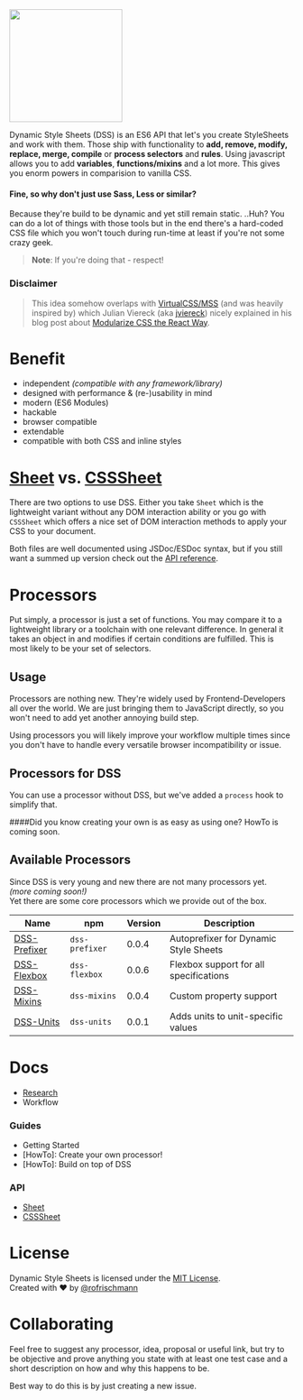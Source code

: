 <img src="https://github.com/dynamicstylesheets/Dynamic-Style-Sheets/blob/develop/res/logo.png" width="200">

Dynamic Style Sheets (DSS) is an ES6 API that let's you create StyleSheets and work with them. Those ship with functionality to **add, remove, modify, replace, merge, compile** or **process selectors** and **rules**.
Using javascript allows you to add **variables**, **functions/mixins** and a lot more. This gives you enorm powers in comparision to vanilla CSS. 
#### Fine, so why don't just use Sass, Less or similar?
Because they're build to be dynamic and yet still remain static. ..Huh? You can do a lot of things with those tools but in the end there's a hard-coded CSS file which you won't touch during run-time at least if you're not some crazy geek.    
> **Note**: If you're doing that - respect!

### Disclaimer
> This idea somehow overlaps with [VirtualCSS/MSS](https://github.com/VirtualCSS/planning) (and was heavily inspired by) which Julian Viereck (aka [jviereck](https://github.com/jviereck)) nicely explained in his blog post about [Modularize CSS the React Way](https://medium.com/@jviereck/modularise-css-the-react-way-1e817b317b04).


# Benefit
* independent *(compatible with any framework/library)*
* designed with performance & (re-)usability in mind
* modern (ES6 Modules)
* hackable
* browser compatible
* extendable
* compatible with both CSS and inline styles

# [Sheet](docs/api/Sheet.md) vs. [CSSSheet](docs/api/CSSSheet.md)
There are two options to use DSS. Either you take `Sheet` which is the lightweight variant without any DOM interaction ability or you go with `CSSSheet` which offers a nice set of DOM interaction methods to apply your CSS to your document.

Both files are well documented using JSDoc/ESDoc syntax, but if you still want a summed up version check out the [API reference](docs/api).

# Processors
Put simply, a processor is just a set of functions. You may compare it to a lightweight library or a toolchain with one relevant difference. In general it takes an object in and modifies if certain conditions are fulfilled. This is most likely to be your set of selectors.

## Usage
Processors are nothing new. They're widely used by Frontend-Developers all over the world. We are just bringing them to JavaScript directly, so you won't need to add yet another annoying build step.    

Using processors you will likely improve your workflow multiple times since you don't have to handle every versatile browser incompatibility or issue. 

## Processors for DSS
You can use a processor without DSS, but we've added a `process` hook to simplify that.

####Did you know creating your own is as easy as using one?
HowTo is coming soon.

## Available Processors
Since DSS is very young and new there are not many processors yet.    
*(more coming soon!)*     
Yet there are some core processors which we provide out of the box.

| Name | npm | Version | Description |
|------|-----| --------| ------------|
|[DSS-Prefixer](https://github.com/dynamicstylesheets/DSS-Prefixer)|`dss-prefixer`| 0.0.4 | Autoprefixer for Dynamic Style Sheets |
|[DSS-Flexbox](https://github.com/dynamicstylesheets/DSS-Flexbox)|`dss-flexbox`|0.0.6 | Flexbox support for all specifications |
|[DSS-Mixins](https://github.com/dynamicstylesheets/DSS-Mixins)|`dss-mixins`|0.0.4 | Custom property support |
|[DSS-Units](https://github.com/dynamicstylesheets/DSS-Units)|`dss-units`|0.0.1 | Adds units to unit-specific values

# Docs 
* [Research](docs/Research.md)
* Workflow

### Guides
* Getting Started 
* [HowTo]: Create your own processor!
* [HowTo]: Build on top of DSS
	    
						
### API 
* [Sheet](docs/api/Sheet.md)
* [CSSSheet](docs/api/Sheet.md)

# License
Dynamic Style Sheets is licensed under the [MIT License](http://opensource.org/licenses/MIT).     
Created with &hearts; by [@rofrischmann](http://rofrischmann.de)

# Collaborating
Feel free to suggest any processor, idea, proposal or useful link, but try to be objective and prove anything you state with at least one test case and a short description on how and why this happens to be.    

Best way to do this is by just creating a new issue.
